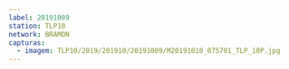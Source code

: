 ```yaml
---
label: 20191009
station: TLP10
network: BRAMON
capturas:
  - imagem: TLP10/2019/201910/20191009/M20191010_075701_TLP_10P.jpg
---
```

